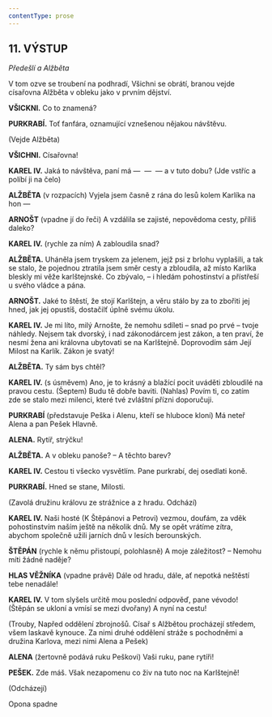```yaml
---
contentType: prose
---
```


<section>

## 11\. VÝSTUP 

_Předešlí a Alžběta_  

V tom ozve se troubení na podhradí, Všichni se obrátí, branou vejde císařovna Alžběta v obleku jako v prvním dějství.

**VŠICKNI.** Co to znamená?

**PURKRABÍ.** Toť fanfára, oznamující vznešenou nějakou návštěvu. 

(Vejde Alžběta)

**VŠICHNI.** Císařovna!

**KAREL IV.** Jaká to návštěva, paní má —  —  — a v tuto dobu? (Jde vstříc a políbí ji na čelo)

**ALŽBĚTA** (v rozpacích) Vyjela jsem časně z rána do lesů kolem Karlíka na hon —

**ARNOŠT** (vpadne jí do řeči) A vzdálila se zajisté, nepovědoma cesty, příliš daleko?

**KAREL IV.** (rychle za ním) A zabloudila snad?

**ALŽBĚTA.** Uháněla jsem tryskem za jelenem, jejž psi z brlohu vyplašili, a tak se stalo, že pojednou ztratila jsem směr cesty a zbloudila, až místo Karlíka bleskly mi věže karlštejnské. Co zbývalo, – i hledám pohostinství a přístřeší u svého vládce a pána.

**ARNOŠT.** Jaké to štěstí, že stojí Karlštejn, a věru stálo by za to zbořiti jej hned, jak jej opustíš, dostačilť úplně svému úkolu.

**KAREL IV.** Je mi líto, milý Arnošte, že nemohu sdíleti – snad po prvé – tvoje náhledy. Nejsem tak dvorský, i nad zákonodárcem jest zákon, a ten praví, že nesmí žena ani královna ubytovati se na Karlštejně. Doprovodím sám Její Milost na Karlík. Zákon je svatý!

**ALŽBĚTA.** Ty sám bys chtěl?

**KAREL IV.** (s úsměvem) Ano, je to krásný a blažící pocit uváděti zbloudilé na pravou cestu. (Šeptem) Budu tě dobře baviti. (Nahlas) Povím ti, co zatím zde se stalo mezi milenci, které tvé zvláštní přízni doporučuji.

**PURKRABÍ** (představuje Peška i Alenu, kteří se hluboce kloní) Má neteř Alena a pan Pešek Hlavně.

**ALENA.** Rytíř, strýčku!

**ALŽBĚTA.** A v obleku panoše? – A těchto barev?

**KAREL IV.** Cestou ti všecko vysvětlím. Pane purkrabí, dej osedlati koně.

**PURKRABÍ.** Hned se stane, Milosti. 

(Zavolá družinu královu ze strážnice a z hradu. Odchází)

**KAREL IV.** Naši hosté (K Štěpánovi a Petrovi) vezmou, doufám, za vděk pohostinstvím naším ještě na několik dnů. My se opět vrátíme zítra, abychom společně užili jarních dnů v lesích berounských.

**ŠTĚPÁN** (rychle k němu přistoupí, polohlasně) A moje záležitost? – Nemohu míti žádné naděje?

**HLAS VĚŽNÍKA** (vpadne právě) Dále od hradu, dále, ať nepotká neštěstí tebe nenadále!

**KAREL IV.** V tom slyšels určitě mou poslední odpověď, pane vévodo! (Štěpán se ukloní a vmísí se mezi dvořany) A nyní na cestu!

(Trouby, Napřed oddělení zbrojnošů. Císař s Alžbětou procházejí středem, všem laskavě kynouce. Za nimi druhé oddělení stráže s pochodněmi a družina Karlova, mezi nimi Alena a Pešek)

**ALENA** (žertovně podává ruku Peškovi) Vaši ruku, pane rytíři!

**PEŠEK.** Zde máš. Však nezapomenu co živ na tuto noc na Karlštejně! 

</section>

<section>

(Odcházejí)

</section>

<section>

Opona spadne

</section>
